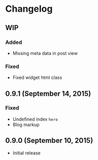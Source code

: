 # Changelog

## WIP

### Added
- Missing meta data in post view

### Fixed
- Fixed widget html class

## 0.9.1 (September 14, 2015)

### Fixed
- Undefined index `hero`
- Blog markup

## 0.9.0 (September 10, 2015)

- Initial release
